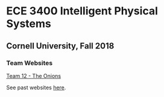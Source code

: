 # ECE 3400 Intelligent Physical Systems

## Cornell University, Fall 2018

### Team Websites

[Team 12 - The Onions](https://pages.github.coecis.cornell.edu/pac256/Team-12/index.html)


See past websites [here](https://cei-lab.github.io/ece3400-2017/teams.html). 
